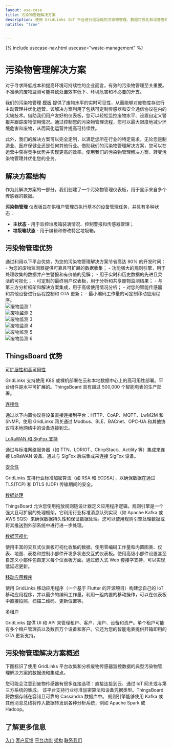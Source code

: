 ```yaml
---
layout: use-case
title: 污染物管理解决方案
description: 使用 GridLinks IoT 平台进行垃圾箱的污染物管理、数据可视化和设备管理
notitle: "true"


---
```


{% include usecase-nav.html usecase="waste-management" %}

<h1 class="usecase-title">污染物管理解决方案</h1>

对于寻求降低成本和提高环境可持续性的企业而言，有效的污染物管理至关重要。不准确的废物监测可能导致处置效率低下、环境危害和不必要的开支。

我们的污染物管理 <a href="/docs/paas/solution-templates/waste-management/">模板</a> 提供了废物水平的实时可见性，从而能够对废物库存进行主动管理并优化运营。该解决方案利用了包括可定制传感器和安全通信协议在内的尖端技术。借助我们用户友好的仪表板，您可以轻松监控废物水平、设置自定义警报并跟踪废物使用情况。通过控制您的污染物管理流程，您可以最大限度地减少环境危害和废物，从而简化运营并提高可持续性。

此外，我们的解决方案可以完全定制，以满足您所在行业的特定需求，无论您是制造业、医疗保健业还是任何其他行业。借助我们的污染物管理解决方案，您可以在运营中获得竞争优势并实现更高的效率。使用我们的污染物管理解决方案，转变污染物管理并优化您的业务。


<h2>解决方案结构</h2>

作为此解决方案的一部分，我们创建了一个污染物管理仪表板，用于显示来自多个传感器的数据。

**污染物管理** 仪表板旨在供租户管理员执行基本的设备管理任务，并具有多种状态：
- **主状态** - 用于监控垃圾箱装满情况、控制警报和传感器管理；
- **垃圾箱状态** - 用于编辑和修改特定垃圾箱。


<h2>污染物管理优势</h2>
通过利用以下平台优势，为您的污染物管理解决方案节省高达 90% 的开发时间：
- 为您的废物监测器提供可靠且可扩展的数据收集；
- 功能强大的规则引擎，用于处理收集的数据并产生警报和有价值的见解；
- 用于实时和历史数据的先进且灵活的可视化；
- 可定制的最终用户仪表板，用于分析和共享废物监测结果；
- 与第三方分析框架和解决方案集成，用于高级使用情况分析；
- 对您的智能传感器和其他设备进行远程控制和 OTA 更新；
- 最小编码工作量的可定制移动应用程序。

<div class="usecase-carousel owl-carousel owl-theme">
    <div>
        <img class="item-image" src="/images/solutions/waste_monitoring/waste-monitoring-1.png" alt="废物监测 1">
    </div>
    <div>
        <img class="item-image" src="/images/solutions/waste_monitoring/waste-monitoring-2.png" alt="废物监测 2">
    </div>
    <div>
        <img class="item-image" src="/images/solutions/waste_monitoring/waste-monitoring-3.png" alt="废物监测 3">
    </div>
    <div>
        <img class="item-image" src="/images/solutions/waste_monitoring/waste-monitoring-4.png" alt="废物监测 4">
    </div>
    <div>
        <img class="item-image" src="/images/solutions/waste_monitoring/waste-monitoring-5.png" alt="废物监测 5">
    </div>
    <div>
        <img class="item-image" src="/images/solutions/waste_monitoring/waste-monitoring-6.png" alt="废物监测 6">
    </div>
</div>

## ThingsBoard 优势
<section class="usecase-advantages">
    <div class="usecase-background">
        <div class="bottom-features1"></div><div class="bottom-features2"></div><div class="small11"></div><div class="small12"></div>
    </div>
    <div class="cards row">
        <div class="col-lg-6">
            <div class="block">
                <object data="/images/microservices-icon.svg"></object>
                <div>
                    <a class="title" href="/docs/reference/msa/">可扩展性和高可用性</a>
                    <p>GridLinks 支持使用 K8S 或裸机部署在云和本地数据中心上的高可用性部署。平台组件是水平可扩展的。ThingsBoard 具有超过 500,000 个智能电表的生产部署。</p>
                </div>
            </div>
        </div>
        <div class="col-lg-6">
            <div class="block">
                <object data="/images/telemetry-icon.svg"></object>
                <div>
                    <a class="title" href="/docs/getting-started-guides/connectivity/">连接性</a>
                    <p>通过以下内置协议将设备直接连接到平台：HTTP、CoAP、MQTT、LwM2M 和 SNMP。使用 GridLinks 网关通过 Modbus、BLE、BACnet、OPC-UA 和其他协议将本地网络中的设备连接到云。</p>
                </div>
            </div>
        </div>
        <div class="col-lg-6">
            <div class="block">
                <object data="/images/integration-icon.svg"></object>
                <div>
                    <a class="title" href="/docs/user-guide/integrations/">LoRaWAN 和 SigFox 支持</a>
                    <p>通过与标准网络服务器（如 TTN、LORIOT、ChirpStack、Actility 等）集成来连接 LoRaWAN 设备。通过与 SigFox 后端集成来连接 SigFox 设备。</p>
                </div>
            </div>
        </div>
        <div class="col-lg-6">
            <div class="block">
                <object data="/images/security-icon.svg"></object>
                <div>
                    <a class="title" href="/docs/pe/user-guide/ssl/http-over-ssl/">安全性</a>
                    <p>GridLinks 支持行业标准加密算法（如 RSA 和 ECDSA），以确保数据在通过 TLS(TCP) 和 DTLS (UDP) 传输期间的安全。</p>
                </div>
            </div>
        </div>
        <div class="col-lg-6">
            <div class="block">
                <object data="/images/engine-icon.svg"></object>
                <div>
                    <a class="title" href="/docs/pe/user-guide/rule-engine-2-0/overview/">数据处理</a>
                    <p>ThingsBoard 允许您使用拖放规则链设计器定义应用程序逻辑。规则引擎是一个强大且可扩展的处理框架，它利用行业标准消息队列实现（如 Apache Kafka 或 AWS SQS）来确保数据持久性和保证数据处理。您可以使用规则引擎处理数据或将其推送到外部系统中进行进一步处理。</p>
                </div>
            </div>
        </div>
        <div class="col-lg-6">
            <div class="block">
                <object data="/images/visualization-icon.svg"></object>
                <div>
                    <a class="title" href="/docs/user-guide/dashboards/">数据可视化</a>
                    <p>使用丰富的交互式仪表板可视化收集的数据。使用零编码工作量和内置图表、仪表、地图、表格和控制小部件开发多状态交互式仪表板。使用高级小部件设置甚至自定义小部件包自定义每个仪表板方面。通过嵌入式 Web 套接字支持，可以实现低延迟更新。</p>
                </div>
            </div>
        </div>
        <div class="col-lg-6">
            <div class="block">
                <object data="/images/phone-icon.svg"></object>
                <div>
                    <a class="title" href="/docs/mobile/">移动应用程序</a>
                    <p>使用 GridLinks 移动应用程序（一个基于 Flutter 的开源项目）构建您自己的 IoT 移动应用程序，并以最少的编码工作量。利用一组内置的移动操作，可以在仪表板中直接拍照、扫描二维码、更新位置等。</p>
                </div>
            </div>
        </div>
        <div class="col-lg-6">
            <div class="block">
                <object data="/images/tenancy-icon.svg"></object>
                <div>
                    <a class="title" href="/docs/user-guide/entities-and-relations/">多租户</a>
                    <p>GridLinks 提供 UI 和 API 来管理租户、客户、用户、设备和资产。单个租户可能有多个租户管理员以及数百万个设备和客户。它还为您的智能电表提供开箱即用的 OTA 更新支持。</p>
                </div>
            </div>
        </div>
    </div>
</section>

## 污染物管理解决方案概述

下图标识了使用 GridLinks 平台收集和分析废物传感器监控数据的典型污染物管理解决方案的数据流和集成点。

<object width="100%" style="max-width: max-content; margin: 32px 0" data="/images/iot-use-cases/smart-energy-diagram.svg"></object>

您可能会注意到废物传感器有很多连接选项：直接连接到云、通过 IoT 网关或与第三方系统的集成。
该平台支持行业标准加密算法和设备凭据类型。ThingsBoard 将数据存储在容错且可靠的 Cassandra 数据库中。
规则引擎能够使用 Kafka 或其他消息总线将传入数据转发到各种分析系统，例如 Apache Spark 或 Hadoop。

## 了解更多信息
<div class="usecases-bottom-nav">
    <a href="/docs/getting-started-guides/helloworld/" class="button">入门</a>
    <a href="/industries/smart-energy/" class="button">客户反馈</a>
    <a href="/docs/#platform-features" class="button">平台功能</a>
    <a href="/docs/reference/" class="button">架构</a>
    <a href="/docs/contact-us/" class="button">联系我们</a>
</div>
